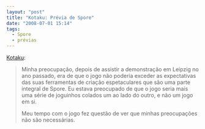 ```yaml
---
layout: "post"
title: "Kotaku: Prévia de Spore"
date: "2008-07-01 15:14"
tags:
  - Spore
  - prévias
---
```


[Kotaku](http://kotaku.com/5021026/playing-spore-a-lesson-in-teabagging):

> Minha preocupação, depois de assistir a demonstração em Leipzig no ano passado, era de que o jogo não poderia exceder as expectativas das suas ferramentas de criação espetaculares que são uma parte integral de Spore. Eu estava preocupado de que o jogo seria mais uma série de joguinhos colados um ao lado do outro, e não um jogo em si.
>
> Meu tempo com o jogo fez questão de ver que minhas preocupações não são necessárias.
